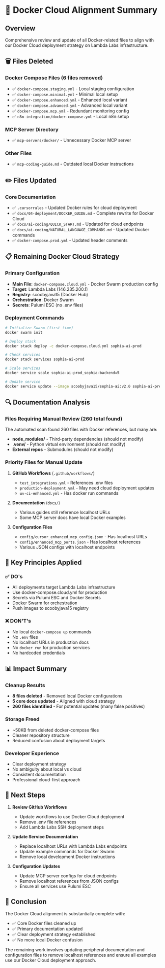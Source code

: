 # 🐳 Docker Cloud Alignment Summary

## Overview
Comprehensive review and update of all Docker-related files to align with our Docker Cloud deployment strategy on Lambda Labs infrastructure.

## 🗑️ Files Deleted

### Docker Compose Files (6 files removed)
- ✅ `docker-compose.staging.yml` - Local staging configuration
- ✅ `docker-compose.minimal.yml` - Minimal local setup
- ✅ `docker-compose.enhanced.yml` - Enhanced local variant
- ✅ `docker-compose.advanced.yml` - Advanced local variant
- ✅ `docker-compose.mcp.yml` - Redundant monitoring config
- ✅ `n8n-integration/docker-compose.yml` - Local n8n setup

### MCP Server Directory
- ✅ `mcp-servers/docker/` - Unnecessary Docker MCP server

### Other Files
- ✅ `mcp-coding-guide.md` - Outdated local Docker instructions

## ✏️ Files Updated

### Core Documentation
- ✅ `.cursorrules` - Updated Docker rules for cloud deployment
- ✅ `docs/04-deployment/DOCKER_GUIDE.md` - Complete rewrite for Docker Cloud
- ✅ `docs/ai-coding/QUICK_START.md` - Updated for cloud endpoints
- ✅ `docs/ai-coding/NATURAL_LANGUAGE_COMMANDS.md` - Updated Docker commands
- ✅ `docker-compose.prod.yml` - Updated header comments

## 📋 Remaining Docker Cloud Strategy

### Primary Configuration
- **Main File**: `docker-compose.cloud.yml` - Docker Swarm production config
- **Target**: Lambda Labs (146.235.200.1)
- **Registry**: scoobyjava15 (Docker Hub)
- **Orchestration**: Docker Swarm
- **Secrets**: Pulumi ESC (no .env files)

### Deployment Commands
```bash
# Initialize Swarm (first time)
docker swarm init

# Deploy stack
docker stack deploy -c docker-compose.cloud.yml sophia-ai-prod

# Check services
docker stack services sophia-ai-prod

# Scale services
docker service scale sophia-ai-prod_sophia-backend=5

# Update service
docker service update --image scoobyjava15/sophia-ai:v2.0 sophia-ai-prod_sophia-backend
```

## 🔍 Documentation Analysis

### Files Requiring Manual Review (260 total found)
The automated scan found 260 files with Docker references, but many are:
- **node_modules/** - Third-party dependencies (should not modify)
- **.venv/** - Python virtual environment (should not modify)
- **External repos** - Submodules (should not modify)

### Priority Files for Manual Update
1. **GitHub Workflows** (`.github/workflows/`)
   - `test_integrations.yml` - References .env files
   - `production-deployment.yml` - May need cloud deployment updates
   - `uv-ci-enhanced.yml` - Has docker run commands

2. **Documentation** (`docs/`)
   - Various guides still reference localhost URLs
   - Some MCP server docs have local Docker examples

3. **Configuration Files**
   - `config/cursor_enhanced_mcp_config.json` - Has localhost URLs
   - `config/enhanced_mcp_ports.json` - Has localhost references
   - Various JSON configs with localhost endpoints

## 🎯 Key Principles Applied

### ✅ DO's
- All deployments target Lambda Labs infrastructure
- Use docker-compose.cloud.yml for production
- Secrets via Pulumi ESC and Docker Secrets
- Docker Swarm for orchestration
- Push images to scoobyjava15 registry

### ❌ DON'T's
- No local `docker-compose up` commands
- No `.env` files
- No localhost URLs in production docs
- No `docker run` for production services
- No hardcoded credentials

## 📊 Impact Summary

### Cleanup Results
- **8 files deleted** - Removed local Docker configurations
- **5 core docs updated** - Aligned with cloud strategy
- **260 files identified** - For potential updates (many false positives)

### Storage Freed
- ~50KB from deleted docker-compose files
- Cleaner repository structure
- Reduced confusion about deployment targets

### Developer Experience
- Clear deployment strategy
- No ambiguity about local vs cloud
- Consistent documentation
- Professional cloud-first approach

## 🚀 Next Steps

1. **Review GitHub Workflows**
   - Update workflows to use Docker Cloud deployment
   - Remove .env file references
   - Add Lambda Labs SSH deployment steps

2. **Update Service Documentation**
   - Replace localhost URLs with Lambda Labs endpoints
   - Update example commands for Docker Swarm
   - Remove local development Docker instructions

3. **Configuration Updates**
   - Update MCP server configs for cloud endpoints
   - Remove localhost references from JSON configs
   - Ensure all services use Pulumi ESC

## 🏁 Conclusion

The Docker Cloud alignment is substantially complete with:
- ✅ Core Docker files cleaned up
- ✅ Primary documentation updated
- ✅ Clear deployment strategy established
- ✅ No more local Docker confusion

The remaining work involves updating peripheral documentation and configuration files to remove localhost references and ensure all examples use our Docker Cloud deployment approach.
